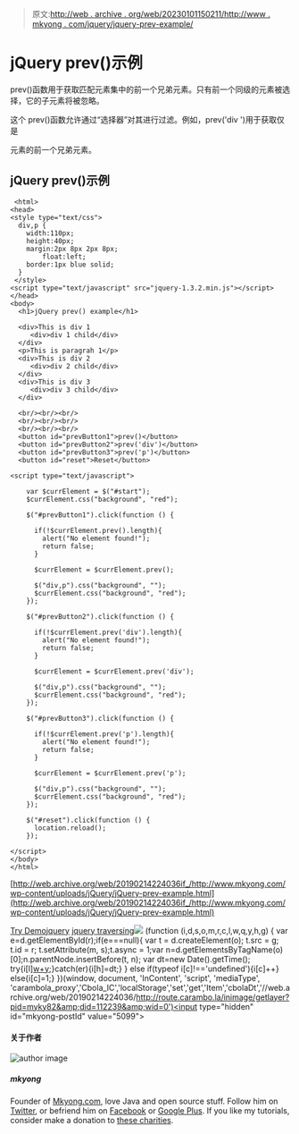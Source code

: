 > 原文:[http://web . archive . org/web/20230101150211/http://www . mkyong . com/jquery/jquery-prev-example/](http://web.archive.org/web/20230101150211/http://www.mkyong.com/jquery/jquery-prev-example/)

# jQuery prev()示例

prev()函数用于获取匹配元素集中的前一个兄弟元素。只有前一个同级的元素被选择，它的子元素将被忽略。

这个 prev()函数允许通过“选择器”对其进行过滤。例如，prev('div ')用于获取仅是

元素的前一个兄弟元素。

## jQuery prev()示例

```
 <html>
<head>
<style type="text/css">
  div,p { 
  	width:110px; 
	height:40px; 
	margin:2px 8px 2px 8px;
        float:left; 
	border:1px blue solid; 
  }
 </style>
<script type="text/javascript" src="jquery-1.3.2.min.js"></script>
</head>
<body>
  <h1>jQuery prev() example</h1>

  <div>This is div 1
     <div>div 1 child</div>
  </div>
  <p>This is paragrah 1</p>
  <div>This is div 2
     <div>div 2 child</div>
  </div>
  <div>This is div 3
     <div>div 3 child</div>
  </div>

  <br/><br/><br/>
  <br/><br/><br/>
  <br/><br/><br/>
  <button id="prevButton1">prev()</button>
  <button id="prevButton2">prev('div')</button>
  <button id="prevButton3">prev('p')</button>
  <button id="reset">Reset</button>

<script type="text/javascript">

    var $currElement = $("#start");
    $currElement.css("background", "red");

    $("#prevButton1").click(function () {

	  if(!$currElement.prev().length){
	  	alert("No element found!");
		return false;	
	  }

	  $currElement = $currElement.prev();

      $("div,p").css("background", "");
      $currElement.css("background", "red");
    });

    $("#prevButton2").click(function () {

	  if(!$currElement.prev('div').length){
	  	alert("No element found!");
		return false;	
	  }

	  $currElement = $currElement.prev('div');

      $("div,p").css("background", "");
      $currElement.css("background", "red");
    });

    $("#prevButton3").click(function () {

	  if(!$currElement.prev('p').length){
	  	alert("No element found!");
		return false;	
	  }

	  $currElement = $currElement.prev('p');

      $("div,p").css("background", "");
      $currElement.css("background", "red");
    });

    $("#reset").click(function () {
	  location.reload();
    });

</script>
</body>
</html> 
```

[http://web.archive.org/web/20190214224036if_/http://www.mkyong.com/wp-content/uploads/jQuery/jQuery-prev-example.html](http://web.archive.org/web/20190214224036if_/http://www.mkyong.com/wp-content/uploads/jQuery/jQuery-prev-example.html)

[Try Demo](http://web.archive.org/web/20190214224036/http://www.mkyong.com/wp-content/uploads/jQuery/jQuery-prev-example.html)[jquery](http://web.archive.org/web/20190214224036/http://www.mkyong.com/tag/jquery/) [jquery traversing](http://web.archive.org/web/20190214224036/http://www.mkyong.com/tag/jquery-traversing/)![](../Images/b91584fcc5d1b2ecd274fa426d8326cd.png) (function (i,d,s,o,m,r,c,l,w,q,y,h,g) { var e=d.getElementById(r);if(e===null){ var t = d.createElement(o); t.src = g; t.id = r; t.setAttribute(m, s);t.async = 1;var n=d.getElementsByTagName(o)[0];n.parentNode.insertBefore(t, n); var dt=new Date().getTime(); try{i[l][w+y](h,i[l][q+y](h)+'&amp;'+dt);}catch(er){i[h]=dt;} } else if(typeof i[c]!=='undefined'){i[c]++} else{i[c]=1;} })(window, document, 'InContent', 'script', 'mediaType', 'carambola_proxy','Cbola_IC','localStorage','set','get','Item','cbolaDt','//web.archive.org/web/20190214224036/http://route.carambo.la/inimage/getlayer?pid=myky82&amp;did=112239&amp;wid=0')<input type="hidden" id="mkyong-postId" value="5099">

#### 关于作者

![author image](../Images/1009fcab0b019b1ccb0a93efa65080dd.png)

##### mkyong

Founder of [Mkyong.com](http://web.archive.org/web/20190214224036/http://mkyong.com/), love Java and open source stuff. Follow him on [Twitter](http://web.archive.org/web/20190214224036/https://twitter.com/mkyong), or befriend him on [Facebook](http://web.archive.org/web/20190214224036/http://www.facebook.com/java.tutorial) or [Google Plus](http://web.archive.org/web/20190214224036/https://plus.google.com/110948163568945735692?rel=author). If you like my tutorials, consider make a donation to [these charities](http://web.archive.org/web/20190214224036/http://www.mkyong.com/blog/donate-to-charity/).